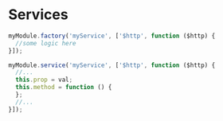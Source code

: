 # Services

```javascript
myModule.factory('myService', ['$http', function ($http) {
  //some logic here
}]);
```

```javascript
myModule.service('myService', ['$http', function ($http) {
  //...
  this.prop = val;
  this.method = function () {
  };
  //...
}]);
```
